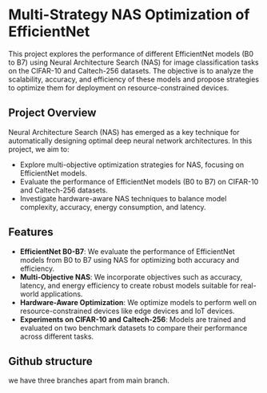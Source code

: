 # Multi-Strategy NAS Optimization of EfficientNet

This project explores the performance of different EfficientNet models (B0 to B7) using Neural Architecture Search (NAS) for image classification tasks on the CIFAR-10 and Caltech-256 datasets. The objective is to analyze the scalability, accuracy, and efficiency of these models and propose strategies to optimize them for deployment on resource-constrained devices.

## Project Overview

Neural Architecture Search (NAS) has emerged as a key technique for automatically designing optimal deep neural network architectures. In this project, we aim to:

- Explore multi-objective optimization strategies for NAS, focusing on EfficientNet models.
- Evaluate the performance of EfficientNet models (B0 to B7) on CIFAR-10 and Caltech-256 datasets.
- Investigate hardware-aware NAS techniques to balance model complexity, accuracy, energy consumption, and latency.

## Features

- **EfficientNet B0-B7**: We evaluate the performance of EfficientNet models from B0 to B7 using NAS for optimizing both accuracy and efficiency.
- **Multi-Objective NAS**: We incorporate objectives such as accuracy, latency, and energy efficiency to create robust models suitable for real-world applications.
- **Hardware-Aware Optimization**: We optimize models to perform well on resource-constrained devices like edge devices and IoT devices.
- **Experiments on CIFAR-10 and Caltech-256**: Models are trained and evaluated on two benchmark datasets to compare their performance across different tasks.

## Github structure

we have three branches apart from main branch.
